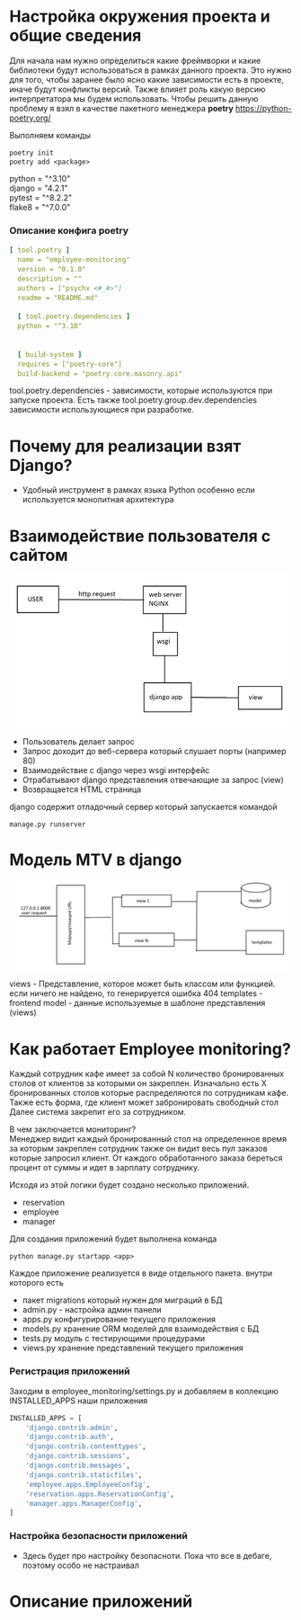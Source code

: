 # Настройка окружения проекта и общие сведения

Для начала нам нужно определиться какие фреймворки и какие
библиотеки будут использоваться в рамках данного проекта.
Это нужно для того, чтобы заранее было ясно какие зависимости
есть в проекте, иначе будут конфликты версий. Также влияет роль
какую версию интерпретатора мы будем использовать. Чтобы решить данную
проблему я взял в качестве пакетного менеджера <b>poetry</b> https://python-poetry.org/

Выполняем команды

```shell
poetry init
poetry add <package>
```

python = "^3.10"
<br>
django = "4.2.1"
<br>
pytest = "^8.2.2"
<br>
flake8 = "^7.0.0"

### Описание конфига poetry

```yaml
[ tool.poetry ]
  name = "employee-monitoring"
  version = "0.1.0"
  description = ""
  authors = ["psychx <#_#>"]
  readme = "README.md"

  [ tool.poetry.dependencies ]
  python = "^3.10"


  [ build-system ]
  requires = ["poetry-core"]
  build-backend = "poetry.core.masonry.api"
```

tool.poetry.dependencies - зависимости, которые используются при запуске проекта.
Есть также tool.poetry.group.dev.dependencies зависимости использующиеся при разработке.

# Почему для реализации взят Django?

- Удобный инструмент в рамках языка Python особенно если используется монолитная архитектура

# Взаимодействие пользователя с сайтом

![alt text](images/workflow.png "workflow")

- Пользователь делает запрос
- Запрос доходит до веб-сервера который слушает порты (например 80)
- Взаимодействие с django через wsgi интерфейс
- Отрабатывают django представления отвечающие за запрос (view)
- Возвращается HTML страница

django содержит отладочный сервер который запускается командой

```shell
manage.py runserver
```

# Модель MTV в django

![alt text](images/MTV.png "workflow")

views - Представление, которое может быть классом или функцией.
если ничего не найдено, то генерируется ошибка 404
templates - frontend
model - данные используемые в шаблоне представления (views)

# Как работает Employee monitoring?
Каждый сотрудник кафе имеет за собой N количество бронированных столов от клиентов
за которыми он закреплен. Изначально есть X бронированных столов которые распределяются
по сотрудникам кафе. Также есть форма, где клиент может забронировать свободный стол
Далее система закрепит его за сотрудником.

В чем заключается мониторинг?
<br>
Менеджер видит каждый бронированный стол на определенное время за которым закреплен сотрудник
также он видит весь пул заказов которые запросил клиент. От каждого обработанного заказа береться процент от суммы и идет в зарплату сотруднику.

Исходя из этой логики будет создано несколько приложений.

- reservation
- employee
- manager

Для создания приложений будет выполнена команда

```shell
python manage.py startapp <app>
```

Каждое приложение реализуется в виде отдельного пакета.
внутри которого есть
- пакет migrations который нужен для миграций в БД
- admin.py - настройка админ панели
- apps.py конфигурирование текущего приложения
- models.py хранение ORM моделей для взаимодействия с БД
- tests.py модуль с тестирующими процедурами
- views.py хранение представлений текущего приложения

### Регистрация приложений

Заходим в employee_monitoring/settings.py и добавляем в коллекцию INSTALLED_APPS наши приложения

```python
INSTALLED_APPS = [
    'django.contrib.admin',
    'django.contrib.auth',
    'django.contrib.contenttypes',
    'django.contrib.sessions',
    'django.contrib.messages',
    'django.contrib.staticfiles',
    'employee.apps.EmployeeConfig',
    'reservation.apps.ReservationConfig',
    'manager.apps.ManagerConfig',
]
```

### Настройка безопасности приложений

- Здесь будет про настройку безопасноти. Пока что все в дебаге, поэтому особо не настраивал


# Описание приложений


